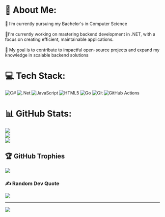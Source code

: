 # 💫 About Me:
🔭 I’m currently pursuing my Bachelor's in Computer Science<br><br>🌱I'm currently working on mastering backend development in .NET, with a focus on creating efficient, maintainable applications.<br><br>🎯 My goal is to contribute to impactful open-source projects and expand my knowledge in scalable backend solutions


# 💻 Tech Stack:
![C#](https://img.shields.io/badge/c%23-%23239120.svg?style=for-the-badge&logo=csharp&logoColor=white) ![.Net](https://img.shields.io/badge/.NET-5C2D91?style=for-the-badge&logo=.net&logoColor=white) ![JavaScript](https://img.shields.io/badge/javascript-%23323330.svg?style=for-the-badge&logo=javascript&logoColor=%23F7DF1E) ![HTML5](https://img.shields.io/badge/html5-%23E34F26.svg?style=for-the-badge&logo=html5&logoColor=white) ![Go](https://img.shields.io/badge/go-%2300ADD8.svg?style=for-the-badge&logo=go&logoColor=white)  ![Git](https://img.shields.io/badge/git-%23F05033.svg?style=for-the-badge&logo=git&logoColor=white) ![GitHub Actions](https://img.shields.io/badge/github%20actions-%232671E5.svg?style=for-the-badge&logo=githubactions&logoColor=white)
# 📊 GitHub Stats:
![](https://github-readme-stats.vercel.app/api?username=M-Othmann&theme=dark&hide_border=false&include_all_commits=false&count_private=false)<br/>
![](https://github-readme-streak-stats.herokuapp.com/?user=M-Othmann&theme=dark&hide_border=false)<br/>
![](https://github-readme-stats.vercel.app/api/top-langs/?username=M-Othmann&theme=dark&hide_border=false&include_all_commits=false&count_private=false&layout=compact)

## 🏆 GitHub Trophies
![](https://github-profile-trophy.vercel.app/?username=M-Othmann&theme=radical&no-frame=false&no-bg=true&margin-w=4)

### ✍️ Random Dev Quote
![](https://quotes-github-readme.vercel.app/api?type=horizontal&theme=radical)

---
[![](https://visitcount.itsvg.in/api?id=M-Othmann&icon=0&color=0)](https://visitcount.itsvg.in)

<!-- Proudly created with GPRM ( https://gprm.itsvg.in ) -->
